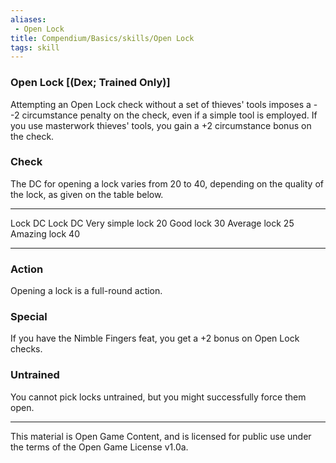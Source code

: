 ```yaml
---
aliases:
 - Open Lock
title: Compendium/Basics/skills/Open Lock
tags: skill
---
```

### Open Lock [(Dex; Trained Only)]

Attempting an Open Lock check without a set of thieves' tools imposes a
--2 circumstance penalty on the check, even if a simple tool is
employed. If you use masterwork thieves' tools, you gain a +2
circumstance bonus on the check.

### Check
The DC for opening a lock varies from 20 to 40, depending on
the quality of the lock, as given on the table below.

  ------------------ ---- -------------- ----
  Lock               DC   Lock           DC
  Very simple lock   20   Good lock      30
  Average lock       25   Amazing lock   40
  ------------------ ---- -------------- ----

### Action
Opening a lock is a full-round action.

### Special
If you have the Nimble Fingers feat, you get a +2 bonus on
Open Lock checks.

### Untrained
You cannot pick locks untrained, but you might
successfully force them open.

---

This material is Open Game Content, and is licensed for public use under the terms of the Open Game License v1.0a.
